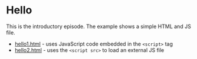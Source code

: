 # Hello
This is the introductory episode.  The example shows a simple HTML and JS file.

* [hello1.html](./hello1.html) - uses JavaScript code embedded in the `<script>` tag
* [hello2.html](./hello2.html) - uses the `<script src>` to load an external JS file